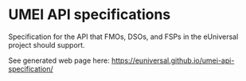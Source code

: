 # UMEI API specifications

Specification for the API that FMOs, DSOs, and FSPs in the eUniversal project 
should support. 


See generated web page here: 
https://euniversal.github.io/umei-api-specification/
